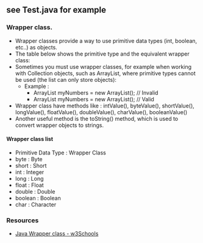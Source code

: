 ## see Test.java for example

### Wrapper class.
* Wrapper classes provide a way to use primitive data types (int, boolean, etc..) as objects.
* The table below shows the primitive type and the equivalent wrapper class:
* Sometimes you must use wrapper classes, for example when working with Collection objects, such as ArrayList, where primitive types cannot be used (the list can only store objects):
  * Example : 
    * ArrayList<int> myNumbers = new ArrayList<int>(); // Invalid
    * ArrayList<Integer> myNumbers = new ArrayList<Integer>(); // Valid
* Wrapper class have methods like : intValue(), byteValue(), shortValue(), longValue(), floatValue(), doubleValue(), charValue(), booleanValue()
* Another useful method is the toString() method, which is used to convert wrapper objects to strings.

####  Wrapper class list
* Primitive Data Type : Wrapper Class
* byte : Byte
* short : Short
* int : Integer
* long : Long
* float : Float
* double : Double
* boolean : Boolean
* char : 	Character

### Resources
* [Java Wrapper class - w3Schools](https://www.w3schools.com/java/java_wrapper_classes.asp)